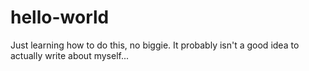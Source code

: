 # hello-world
Just learning how to do this, no biggie.
It probably isn't a good idea to actually write about myself...
